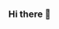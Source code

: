 ### Hi there 👋

<!--
**OgundejiJeremiah/OgundejiJeremiah** is a Frontend Developer.

I'm curently taking courses online on frontend development and I'm learning javascripts at the moment I'm texting this.

In about some weeks from now I'll be collaborating on different projects, especially with my colleagues from ZURI cohort (one of the learning programs I'm enrolled in).

WATCH THIS SPACE!

I'd like you to occassionally come here to check my progress, I want you to relate with me (my projects)...Xoxo.

I'm here on twitter: htps://www.twitter.com/Eminent_Visuals
